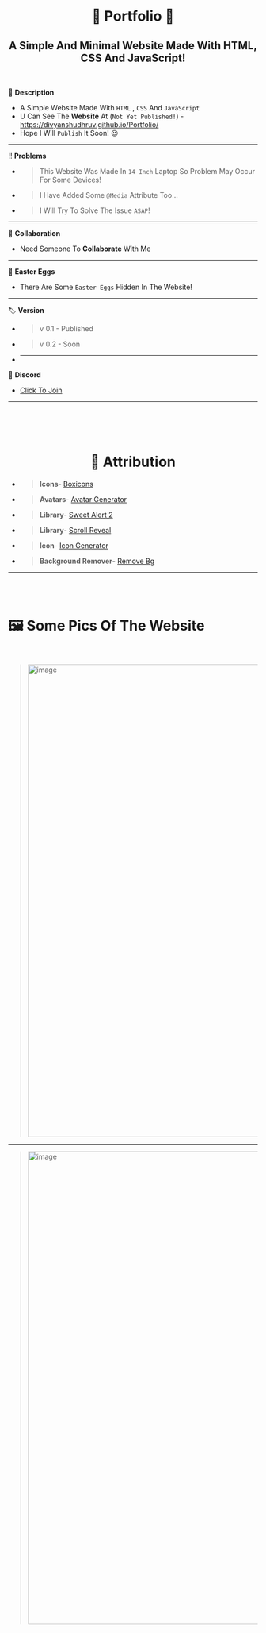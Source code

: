 <h1 align="center">🎈 Portfolio 🎈</h2>
<h2 align="center">A Simple And Minimal Website Made With HTML, CSS And JavaScript!</h2><br>

📑 **Description**
* A Simple Website Made With `HTML` , `CSS` And `JavaScript`
* U Can See The **Website** At (`Not Yet Published!`) - https://divyanshudhruv.github.io/Portfolio/
* Hope I Will `Publish` It Soon! 😉
----------------------

‼️ **Problems**
* > This Website Was Made In `14 Inch` Laptop So Problem May Occur For Some Devices!
* > I Have Added Some `@Media` Attribute Too...
* > I Will Try To Solve The Issue `ASAP`!

---------------------
🤝 **Collaboration**
* Need Someone To **Collaborate** With Me
---------------------
🥚 **Easter Eggs**
* There Are Some `Easter Eggs` Hidden In The Website!
---------------------
🏷️ **Version**
* > v 0.1 - Published
* > v 0.2 - Soon
* ----------------
🤖 **Discord** 
- [Click To Join](https://discord.gg/s3CkNtuG)
--------------------- 
<br><Br><br>

<h1 align="center">🥳 Attribution</h1>
 
  * > **Icons**- [Boxicons](https://boxicons.com/)
  * > **Avatars**- [Avatar Generator](https://tools.codesnail.com/awesome-avatar-generator/?bgColor=null&avatar-style=null&topType=null&accessoriesType=null&hatColor=null&hairColor=null&facialHairType=null&facialHairColor=null&clotheType=null&clotheColor=null&graphicType=null&eyeType=null&eyebrowType=null&mouthType=null&skinColor=null)
  * > **Library**- [Sweet Alert 2](https://sweetalert2.github.io/)
  * > **Library**- [Scroll Reveal](https://scrollrevealjs.org/)
  * > **Icon**- [Icon Generator](https://convertio.co)
  * > **Background Remover**- [Remove Bg](https://remove.bg)
  ---------------------
  
<br><br>
# 🖼️ **Some Pics Of The Website**
<br>


> <img width="952" alt="image" src="https://user-images.githubusercontent.com/71079602/146751422-3f0e7341-9208-4bee-aea6-83b353821a13.png">
---------------------

> <img width="953" alt="image" src="https://user-images.githubusercontent.com/71079602/146754616-81eeeedc-2ca7-46b5-8c39-775820ffc6e8.png">


